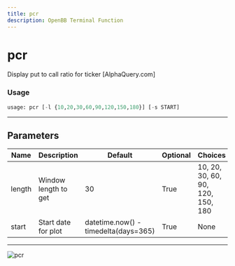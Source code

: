 ```yaml
---
title: pcr
description: OpenBB Terminal Function
---
```


# pcr

Display put to call ratio for ticker [AlphaQuery.com]

### Usage 
```python
usage: pcr [-l {10,20,30,60,90,120,150,180}] [-s START]
```

---
## Parameters

| Name | Description | Default | Optional | Choices |
| ---- | ----------- | ------- | -------- | ------- |
| length | Window length to get | 30 | True | 10, 20, 30, 60, 90, 120, 150, 180 |
| start | Start date for plot | datetime.now() - timedelta(days=365) | True | None |


---
![pcr](https://user-images.githubusercontent.com/46355364/154286299-19ea423d-28e7-48d7-a5f3-621f0428fd4a.png)

